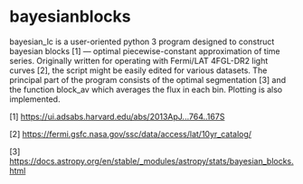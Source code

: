 # bayesianblocks

bayesian_lc is a user-oriented python 3 program designed to construct bayesian blocks [1] — optimal piecewise-constant approximation of time series. Originally written for operating with Fermi/LAT 4FGL-DR2 light curves [2], the script might be easily edited for various datasets. The principal part of the program consists of the optimal segmentation [3] and the function block_av which averages the flux in each bin. Plotting is also implemented.

[1] https://ui.adsabs.harvard.edu/abs/2013ApJ...764..167S

[2] https://fermi.gsfc.nasa.gov/ssc/data/access/lat/10yr_catalog/

[3] https://docs.astropy.org/en/stable/_modules/astropy/stats/bayesian_blocks.html
